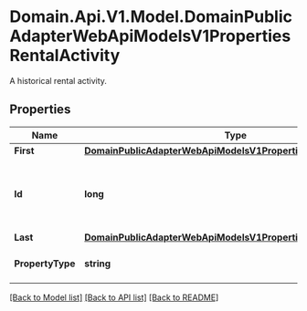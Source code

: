 # Domain.Api.V1.Model.DomainPublicAdapterWebApiModelsV1PropertiesRentalActivity
A historical rental activity.
## Properties

Name | Type | Description | Notes
------------ | ------------- | ------------- | -------------
**First** | [**DomainPublicAdapterWebApiModelsV1PropertiesActivityBoundary**](DomainPublicAdapterWebApiModelsV1PropertiesActivityBoundary.md) |  | [optional] 
**Id** | **long** | The APM National Activity identifier for the record. | [optional] 
**Last** | [**DomainPublicAdapterWebApiModelsV1PropertiesActivityBoundary**](DomainPublicAdapterWebApiModelsV1PropertiesActivityBoundary.md) |  | [optional] 
**PropertyType** | **string** | The type of the property. | [optional] 

[[Back to Model list]](../README.md#documentation-for-models) [[Back to API list]](../README.md#documentation-for-api-endpoints) [[Back to README]](../README.md)

